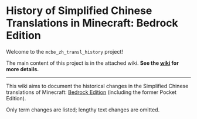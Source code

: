 # History of Simplified Chinese Translations in Minecraft: Bedrock Edition

Welcome to the `mcbe_zh_transl_history` project! 

The main content of this project is in the attached wiki. **See the [wiki](https://github.com/SkyEye-FAST/mcbe_zh_transl_history/wiki) for more details.**

----

This wiki aims to document the historical changes in the Simplified Chinese translations of Minecraft: [Bedrock Edition](https://minecraft.wiki/w/Bedrock_Edition) (including the former Pocket Edition).

Only term changes are listed; lengthy text changes are omitted.
